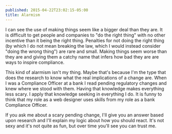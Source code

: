 ```yaml
---
published: 2015-04-22T23:02:15-05:00
title: Alarmism
---
```

I can see the use of making things seem like a bigger deal than they are. It is difficult to get people and companies to "do the right thing" with no other incentive than it being the right thing. Penalties for not doing the right thing (by which I do not mean breaking the law, which I would instead consider "doing the wrong thing") are rare and small. Making things seem worse than they are and giving them a catchy name that infers how bad they are are ways to inspire compliance.

This kind of alarmism isn't my thing. Maybe that's because I'm the type that does the research to know what the real implications of a change are. When I was a Compliance Officer at a bank I read pending regulatory changes and knew where we stood with them. Having that knowledge makes everything less scary. I apply that knowledge seeking in everything I do. It is funny to think that my role as a web designer uses skills from my role as a bank Compliance Officer.

If you ask me about a scary pending change, I'll give you an answer based upon research and I'll explain my logic about how you should react. It's not sexy and it's not quite as fun, but over time you'll see you can trust me.
